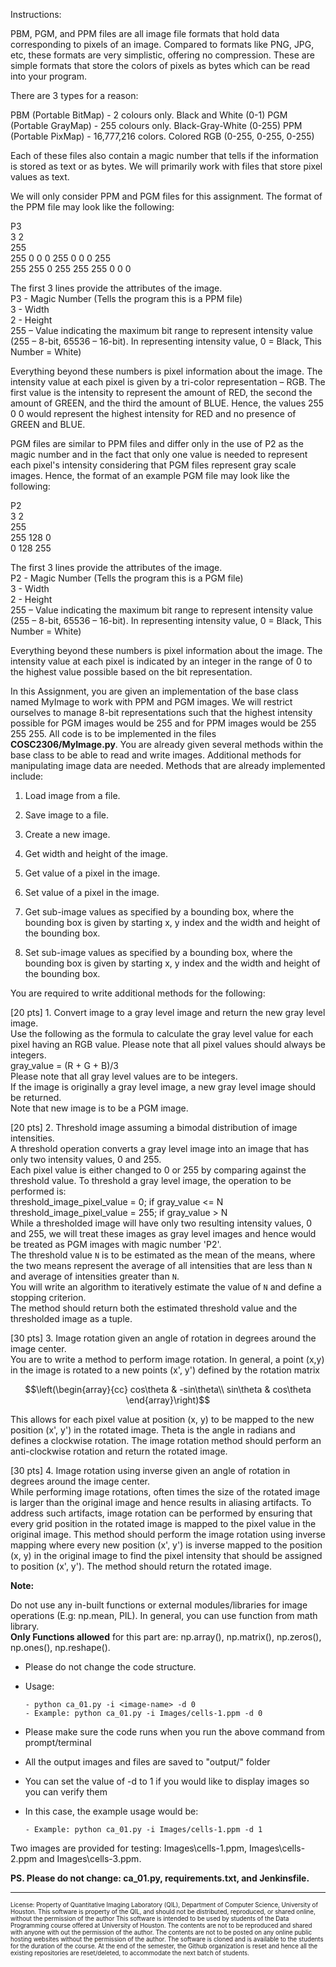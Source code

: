 Instructions:

PBM, PGM, and PPM files are all image file formats that hold data corresponding to pixels of an image. Compared to formats like PNG, JPG, etc, these formats are very simplistic, offering no compression. These are simple formats that store the colors of pixels as bytes which can be read into your program.

There are 3 types for a reason:

PBM (Portable BitMap) - 2 colours only. Black and White (0-1)
PGM (Portable GrayMap) - 255 colours only. Black-Gray-White (0-255)
PPM (Portable PixMap) - 16,777,216 colors. Colored RGB (0-255, 0-255, 0-255)

Each of these files also contain a magic number that tells if the information is stored as text or as bytes. We will primarily work with files that store pixel values as text.

We will only consider PPM and PGM files for this assignment. The format of the PPM file may look like the following:

P3<br>
3 2<br>
255<br>
255   0   0     0 255   0     0   0 255<br>
255 255   0   255 255 255     0   0   0<br>

The first 3 lines provide the attributes of the image.<br>
P3 - Magic Number (Tells the program this is a PPM file)<br>
3 - Width<br>
2 - Height<br>
255 – Value indicating the maximum bit range to represent intensity value (255 – 8-bit, 65536 – 16-bit). In representing intensity value, 0 = Black, This Number = White)

Everything beyond these numbers is pixel information about the image. The intensity value at each pixel is given by a tri-color representation – RGB.  The first value is the intensity to represent the amount of RED, the second the amount of GREEN, and the third the amount of BLUE.  Hence, the values 255 0 0 would represent the highest intensity for RED and no presence of GREEN and BLUE.

PGM files are similar to PPM files and differ only in the use of P2 as the magic number and in the fact that only one value is needed to represent each pixel's intensity considering that PGM files represent gray scale images.  Hence, the format of an example PGM file may look like the following:

P2<br>
3 2<br>
255<br>
255 128 0<br>
0 128 255<br>

The first 3 lines provide the attributes of the image.<br>
P2 - Magic Number (Tells the program this is a PGM file)<br>
3 - Width<br>
2 - Height<br>
255 – Value indicating the maximum bit range to represent intensity value (255 – 8-bit, 65536 – 16-bit). In representing intensity value, 0 = Black, This Number = White)

Everything beyond these numbers is pixel information about the image. The intensity value at each pixel is indicated by an integer in the range of 0 to the highest value possible based on the bit representation.

In this Assignment, you are given an implementation of the base class named MyImage to work with PPM and PGM images.  We will restrict ourselves to manage 8-bit representations such that the highest intensity possible for PGM images would be 255 and for PPM images would be 255 255 255.
All code is to be implemented in the files **COSC2306/MyImage.py**.  You are already given several methods within the base class to be able to read and write images.  Additional methods for manipulating image data are needed.  Methods that are already implemented include:

1. Load image from a file. <br>

2. Save image to a file. <br>

3. Create a new image.<br>

4. Get width and height of the image. <br>

5. Get value of a pixel in the image. <br>

6. Set value of a pixel in the image. <br>

7. Get sub-image values as specified by a bounding box, where the bounding box is given by starting x, y index and the width and height of the bounding box.<br>

8. Set sub-image values as specified by a bounding box, where the bounding box is given by starting x, y index and the width and height of the bounding box.<br>

You are required to write additional methods for the following:

[20 pts] 1. Convert image to a gray level image and return the new gray level image.<br>
Use the following as the formula to calculate the gray level value for each pixel having an RGB value. Please note that all pixel values should always be integers.<br>
gray_value = (R + G + B)/3<br>
Please note that all gray level values are to be integers.<br>
If the image is originally a gray level image, a new gray level image should be returned.<br>
Note that new image is to be a PGM image.<br>

[20 pts] 2. Threshold image assuming a bimodal distribution of image intensities. <br>
A threshold operation converts a gray level image into an image that has only two intensity values, 0 and 255.  
Each pixel value is either changed to 0 or 255 by comparing against the threshold value.
To threshold a gray level image, the operation to be performed is:<br>
threshold_image_pixel_value = 0; if gray_value <= N<br>
threshold_image_pixel_value = 255; if gray_value > N<br>
While a thresholded image will have only two resulting intensity values, 0 and 255, we will treat these images
as gray level images and hence would be treated as PGM images with magic number 'P2'.<br>
The threshold value `N` is to be estimated as the mean of the means, where the two means represent the average
of all intensities that are less than `N` and average of intensities greater than `N`. <br>
You will write an algorithm to iteratively estimate the value of `N` and define a stopping criterion.<br>
The method should return both the estimated threshold value and the thresholded image as a tuple. <br>

[30 pts] 3. Image rotation given an angle of rotation in degrees around the image center. <br>
You are to write a method to perform image rotation.  In general, a point (x,y) in the image is rotated 
to a new points (x', y') defined by the rotation matrix 

```math
\left(\begin{array}{cc}
cos\theta & -sin\theta\\
sin\theta & cos\theta
\end{array}\right)
```

This allows for each pixel value at position (x, y) to be mapped to the new position (x', y') in the rotated image.
Theta is the angle in radians and defines a clockwise rotation.  The image rotation method should perform an anti-clockwise
rotation and return the rotated image.<br>

[30 pts] 4. Image rotation using inverse given an angle of rotation in degrees around the image center. <br>
While performing image rotations, often times the size of the rotated image is larger than the original image
and hence results in aliasing artifacts.  To address such artifacts, image rotation can be performed by
ensuring that every grid position in the rotated image is mapped to the pixel value in the
original image.  This method should perform the image rotation using inverse mapping where every new position (x', y') is
inverse mapped to the position (x, y) in the original image to find the pixel intensity that should be assigned to 
position (x', y').  The method should return the rotated image.<br>

**Note:**

Do not use any in-built functions or external modules/libraries for image operations (E.g: np.mean, PIL). In general, you can use function from math library. <br/>
**Only Functions allowed** for this part are: np.array(), np.matrix(), np.zeros(), np.ones(), np.reshape().
   
  - Please do not change the code structure.
  - Usage:
   
        - python ca_01.py -i <image-name> -d 0
        - Example: python ca_01.py -i Images/cells-1.ppm -d 0
  - Please make sure the code runs when you run the above command from prompt/terminal
  - All the output images and files are saved to "output/" folder
  - You can set the value of -d to 1 if you would like to display images so you can verify them
  - In this case, the example usage would be:
  
        - Example: python ca_01.py -i Images/cells-1.ppm -d 1

Two images are provided for testing: Images\cells-1.ppm, Images\cells-2.ppm and Images\cells-3.ppm.<br>

**PS. Please do not change: ca_01.py, requirements.txt, and Jenkinsfile.**

-----------------------

<sub><sup>
License: Property of Quantitative Imaging Laboratory (QIL), Department of Computer Science, University of Houston. This software is property of the QIL, and should not be distributed, reproduced, or shared online, without the permission of the author This software is intended to be used by students of the Data Programming course offered at University of Houston. The contents are not to be reproduced and shared with anyone with out the permission of the author. The contents are not to be posted on any online public hosting websites without the permission of the author. The software is cloned and is available to the students for the duration of the course. At the end of the semester, the Github organization is reset and hence all the existing repositories are reset/deleted, to accommodate the next batch of students.
</sub></sup>

